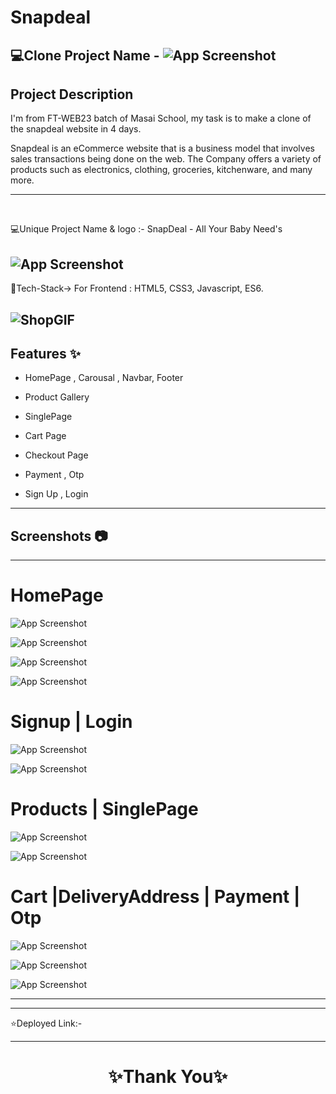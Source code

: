 # Snapdeal
 💻Clone Project Name -  ![App Screenshot](https://www.logo.wine/a/logo/Snapdeal/Snapdeal-Logo.wine.svg)
---

## Project Description
 I'm from FT-WEB23 batch of Masai School, my task is to make a clone of the snapdeal website in 4 days.
 
 Snapdeal is an eCommerce website that is a business model that involves sales transactions being done on the web. The Company offers a variety of products such as electronics, clothing, groceries, kitchenware, and many more.

---


<br>

💻Unique Project Name & logo :- SnapDeal - All Your Baby Need's 

![App Screenshot](https://imgur.com/DhYrsE1.png)
---
 💫Tech-Stack->
For Frontend : HTML5, CSS3, Javascript, ES6.


![ShopGIF](https://user-images.githubusercontent.com/107506646/212536696-9a20e11e-85cb-44f8-bd54-6541856b8348.gif)
---
## Features ✨

- HomePage , Carousal  , Navbar, Footer

- Product Gallery

- SinglePage

- Cart Page

- Checkout Page

- Payment , Otp

- Sign Up , Login 



---
## Screenshots 📷
---

# HomePage

![App Screenshot](https://i.postimg.cc/wv93GfrY/Screenshot-2023-03-03-143058.png)

![App Screenshot](https://i.postimg.cc/RZQBDSxq/Screenshot-2023-03-03-142441.png)

![App Screenshot](https://i.postimg.cc/hPVvKqqR/Screenshot-2023-03-03-143118.png)

![App Screenshot]()

# Signup | Login

![App Screenshot](https://i.postimg.cc/NjtDpYxN/Screenshot-2023-03-03-143141.png)

![App Screenshot](https://i.postimg.cc/g08YdVhc/Screenshot-2023-03-03-143156.png)

# Products | SinglePage

![App Screenshot](https://i.postimg.cc/bvC47dCY/Screenshot-2023-03-03-142918.png)

![App Screenshot](https://i.postimg.cc/KY6D324r/Screenshot-2023-03-03-142933.png)

# Cart |DeliveryAddress | Payment | Otp

![App Screenshot](https://i.postimg.cc/fynsPJyt/Screenshot-2023-03-03-142507.png)

![App Screenshot](https://i.postimg.cc/d1FnSFvQ/Screenshot-2023-03-03-142530.png)

![App Screenshot](https://i.postimg.cc/pdcDb5wd/Screenshot-2023-03-03-142744.png)



---

---
⭐Deployed Link:-


----
<h1 align="center">✨Thank You✨</h1>
